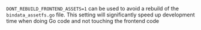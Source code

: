`DONT_REBUILD_FRONTEND_ASSETS=1` can be used to avoid a rebuild of the `bindata_assetfs.go` file.
This setting will significantly speed up development time when doing Go code and not touching the frontend code
